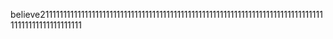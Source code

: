 believe211111111111111111111111111111111111111111111111111111111111111111111111111111111111111111111111111
